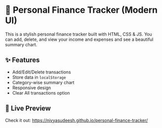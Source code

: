 # 💸 Personal Finance Tracker (Modern UI)

This is a stylish personal finance tracker built with HTML, CSS & JS. You can add, delete, and view your income and expenses and see a beautiful summary chart.

## ✨ Features
- Add/Edit/Delete transactions
- Store data in `localStorage`
- Category-wise summary chart
- Responsive design
- Clear All transactions option

## 🚀 Live Preview
Check it out: https://nivyasudeesh.github.io/personal-finance-tracker/
